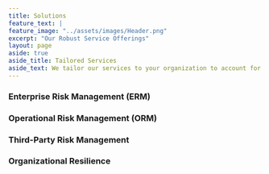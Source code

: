 ```yaml
---
title: Solutions
feature_text: |
feature_image: "../assets/images/Header.png"
excerpt: "Our Robust Service Offerings"
layout: page
aside: true
aside_title: Tailored Services
aside_text: We tailor our services to your organization to account for the unique factors that create value for you.
---
```


### Enterprise Risk Management (ERM)

### Operational Risk Management (ORM)

### Third-Party Risk Management

### Organizational Resilience


